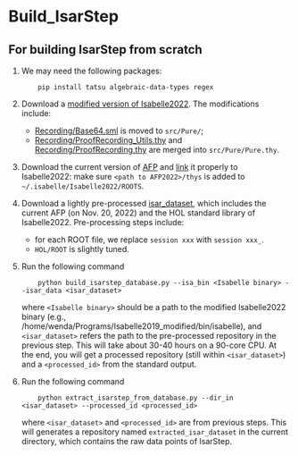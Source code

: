 # Build_IsarStep

## For building IsarStep from scratch
1. We may need the following packages:
    ```
        pip install tatsu algebraic-data-types regex
    ```

2. Download a [modified version of Isabelle2022](https://www.dropbox.com/s/lbqjt7p01vj20m2/Isabelle2022_modified.zip?dl=0). The modifications include:
    - [Recording/Base64.sml](isarstep_scripts/Recording/Base64.sml) is moved to `src/Pure/`;
    - [Recording/ProofRecording_Utils.thy](isarstep_scripts/Recording/ProofRecording_Utils.thy) and [Recording/ProofRecording.thy](isarstep_scripts/Recording/ProofRecording.thy) are merged into `src/Pure/Pure.thy`.
    
3. Download the current version of [AFP](https://www.isa-afp.org/download/) and [link](https://www.isa-afp.org/help/) it properly to Isabelle2022: make sure `<path to AFP2022>/thys` is added to `~/.isabelle/Isabelle2022/ROOTS`.

4. Download a lightly pre-processed [isar_dataset](https://www.dropbox.com/s/ro5fqctq3p8s3yh/isar_dataset.zip?dl=0), which includes the current AFP (on Nov. 20, 2022) and the HOL standard library of Isabelle2022. Pre-processing steps include:
    - for each ROOT file, we replace `session xxx` with `session xxx_`.
    - `HOL/ROOT` is slightly tuned.

5. Run the following command 
    ```
        python build_isarstep_database.py --isa_bin <Isabelle binary> --isar_data <isar_dataset>
    ```
    where `<Isabelle binary>` should be a path to the modified Isabelle2022 binary (e.g., /home/wenda/Programs/Isabelle2019_modified/bin/isabelle), and `<isar_dataset>` refers the path to the pre-processed repository in the previous step. This will take about 30-40 hours on a 90-core CPU. At the end, you will get a processed repository (still within `<isar_dataset>`) and a `<processed_id>` from the standard output.

5. Run the following command 
    ```
        python extract_isarstep_from_database.py --dir_in <isar_dataset> --processed_id <processed_id>
    ```
    where `<isar_dataset>` and `<processed_id>` are from previous steps. This will generates a repository named `extracted_isar_dataset` in the current directory, which contains the raw data points of IsarStep.

